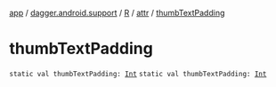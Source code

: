 [app](../../../index.md) / [dagger.android.support](../../index.md) / [R](../index.md) / [attr](index.md) / [thumbTextPadding](./thumb-text-padding.md)

# thumbTextPadding

`static val thumbTextPadding: `[`Int`](https://kotlinlang.org/api/latest/jvm/stdlib/kotlin/-int/index.html)
`static val thumbTextPadding: `[`Int`](https://kotlinlang.org/api/latest/jvm/stdlib/kotlin/-int/index.html)
